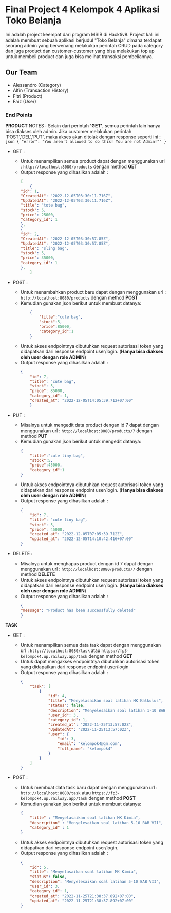 # Final Project 4 Kelompok 4 Aplikasi Toko Belanja
Ini adalah project keempat dari program MSIB di Hacktiv8. Project kali ini adalah membuat sebuah aplikasi berjudul "Toko Belanja" dimana terdapat seorang admin yang berwenang melakukan perintah CRUD pada category dan juga product dan customer-customer yang bisa melakukan top up untuk membeli product dan juga bisa melihat transaksi pembeliannya.

## Our Team
* Alessandro (Category)
* Alfin (Transaction History)
* Fitri (Product)
* Faiz (User)

### End Points
**PRODUCT**
NOTES : Selain dari perintah **'GET'**, semua perintah lain hanya bisa diakses oleh admin. Jika customer melakukan perintah 'POST','DEL','PUT', maka akses akan ditolak dengan response seperti ini :
    ```json
    {
        "error": "You aren't allowed to do this! You are not Admin!""
        }
        ```
* GET :
    * Untuk menampilkan semua product dapat dengan menggunakan url :
    `http://localhost:8080/products` dengan method **GET**
    * Output response yang dihasilkan adalah :
        ```json
        [
            {
		"id": 1,
		"CreatedAt": "2022-12-05T03:30:11.716Z",
		"UpdatedAt": "2022-12-05T03:30:11.716Z",
		"title": "tote bag",
		"stock": 5,
		"price": 25000,
		"category_id": 1
        },
        {
		"id": 2,
		"CreatedAt": "2022-12-05T03:30:57.85Z",
		"UpdatedAt": "2022-12-05T03:30:57.85Z",
		"title": "sling bag",
		"stock": 5,
		"price": 35000,
		"category_id": 1
        },
            ]
        ```

* POST :
    * Untuk menambahkan product baru dapat dengan menggunakan url :
    `http://localhost:8080/products` dengan method **POST**
    * Kemudian gunakan json berikut untuk membuat datanya:
        ```json
            {
                "title":"cute bag",
                "stock":5,
                "price":85000,
                "category_id":1
            }
        ```
    * Untuk akses endpointnya dibutuhkan request autorisasi token yang didapatkan dari response endpoint user/login. (**Hanya bisa diakses oleh user dengan role ADMIN**)
    * Output response yang dihasilkan adalah :
        ```json
        {
            "id": 7,
            "title": "cute bag",
            "stock": 5,
            "price": 85000,
            "category_id": 1,
            "created_at": "2022-12-05T14:05:39.712+07:00"
            }
        ```

* PUT :
    * Misalnya untuk mengedit data product dengan id 7 dapat dengan menggunakan url :
    `http://localhost:8080/products/7` dengan method **PUT**
    * Kemudian gunakan json berikut untuk mengedit datanya:
        ```json
        {
            "title":"cute tiny bag",
            "stock":5,
            "price":45000,
            "category_id":1
        }
        ```
    * Untuk akses endpointnya dibutuhkan request autorisasi token yang didapatkan dari response endpoint user/login. (**Hanya bisa diakses oleh user dengan role ADMIN**)
    * Output response yang dihasilkan adalah :
        ```json
        {
            "id": 7,
            "title": "cute tiny bag",
            "stock": 5,
            "price": 45000,
            "created_at": "2022-12-05T07:05:39.712Z",
            "updated_at": "2022-12-05T14:10:42.416+07:00"
        }
        ```
* DELETE :
    * Misalnya untuk menghapus product dengan id 7 dapat dengan menggunakan url :
    `http://localhost:8080/products/7` dengan method **DELETE**
    * Untuk akses endpointnya dibutuhkan request autorisasi token yang didapatkan dari response endpoint user/login. (**Hanya bisa diakses oleh user dengan role ADMIN**)
    * Output response yang dihasilkan adalah :
        ```json
        {
        "message": "Product has been successfully deleted"
        }
        ```

**TASK**
* GET :
    * Untuk menampilkan semua data task dapat dengan menggunakan url :
    `http://localhost:8080/task` atau `https://fp3-kelompok4.up.railway.app/task` dengan method **GET**
    * Untuk dapat mengakses endpointnya dibutuhkan autorisasi token yang didapatkan dari response endpoint user/login
    * Output response yang dihasilkan adalah :
        ```json
        {
            "task": [
                {
                    "id": 4,
                    "title": "Menyelasaikan soal latihan MK Kalkulus",
                    "status": false,
                    "description": "Menyelesaikan soal latihan 1-10 BAB II",
                    "user_id": 3,
                    "category_id": 1,
                    "created_at": "2022-11-25T13:57:02Z",
                    "UpdatedAt": "2022-11-25T13:57:02Z",
                    "user": {
                        "id": 3,
                        "email": "kelompok4@gm.com",
                        "full_name": "kelompok4"
                    }
                }
            ]
        }
        ```

* POST :
    * Untuk membuat data task baru dapat dengan menggunakan url :
    `http://localhost:8080/task` atau `https://fp3-kelompok4.up.railway.app/task` dengan method **POST**
    * Kemudian gunakan json berikut untuk membuat datanya:
        ```json
        {
            "title" : "Menyelasaikan soal latihan MK Kimia",
            "description" : "Menyelesaikan soal latihan 5-10 BAB VII",
            "category_id" : 1
        }
        ```
    * Untuk akses endpointnya dibutuhkan request autorisasi token yang didapatkan dari response endpoint user/login.
    * Output response yang dihasilkan adalah :
        ```json
        {
            "id": 5,
            "title": "Menyelasaikan soal latihan MK Kimia",
            "status": false,
            "description": "Menyelesaikan soal latihan 5-10 BAB VII",
            "user_id": 3,
            "category_id": 1,
            "created_at": "2022-11-25T21:38:37.892+07:00",
            "updated_at": "2022-11-25T21:38:37.892+07:00"
        }
        ```
